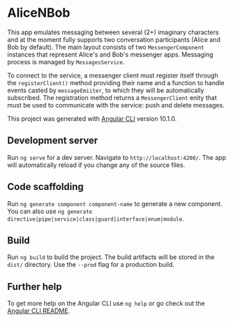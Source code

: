 # AliceNBob

This app emulates messaging between several (2+) imaginary characters and at the moment fully supports two conversation participants (Alice and Bob by default). The main layout consists of two `MessengerComponent` instances that represent Alice's and Bob's messenger apps. Messaging process is managed by `MessagesService`.

To connect to the service, a messenger client must register itself through the `registerClient()` method providing their name and a function to handle events casted by `messageEmiiter`, to which they will be automatically subscribed. The registration method returns a `MessengerClient` enity that must be used to communicate with the service: push and delete messages.

This project was generated with [Angular CLI](https://github.com/angular/angular-cli) version 10.1.0.

## Development server

Run `ng serve` for a dev server. Navigate to `http://localhost:4200/`. The app will automatically reload if you change any of the source files.

## Code scaffolding

Run `ng generate component component-name` to generate a new component. You can also use `ng generate directive|pipe|service|class|guard|interface|enum|module`.

## Build

Run `ng build` to build the project. The build artifacts will be stored in the `dist/` directory. Use the `--prod` flag for a production build.

## Further help

To get more help on the Angular CLI use `ng help` or go check out the [Angular CLI README](https://github.com/angular/angular-cli/blob/master/README.md).
